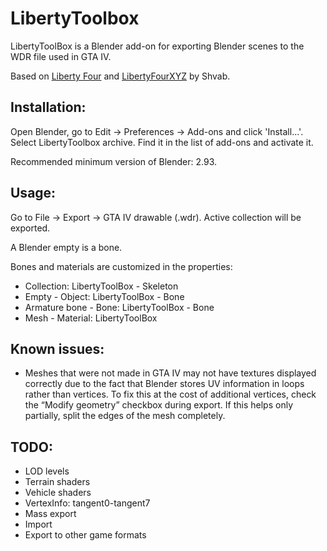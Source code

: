 # LibertyToolbox

LibertyToolBox is a Blender add-on for exporting Blender scenes to the WDR file used in GTA IV.

Based on [Liberty Four](https://gtaforums.com/topic/990530-relsrc-liberty-four) and [LibertyFourXYZ](https://github.com/d3g0n-byte/LibertyFourXYZ) by Shvab.

## Installation:
Open Blender, go to Edit -> Preferences -> Add-ons and click 'Install...'. Select LibertyToolbox archive. Find it in the list of add-ons and activate it.

Recommended minimum version of Blender: 2.93.

## Usage:
Go to File -> Export -> GTA IV drawable (.wdr). Active collection will be exported.

A Blender empty is a bone.

Bones and materials are customized in the properties:
- Collection: LibertyToolBox - Skeleton
- Empty - Object: LibertyToolBox - Bone
- Armature bone - Bone: LibertyToolBox - Bone
- Mesh - Material: LibertyToolBox

## Known issues:
- Meshes that were not made in GTA IV may not have textures displayed correctly due to the fact that Blender stores UV information in loops rather than vertices. To fix this at the cost of additional vertices, check the “Modify geometry” checkbox during export. If this helps only partially, split the edges of the mesh completely.

## TODO:
- LOD levels
- Terrain shaders
- Vehicle shaders
- VertexInfo: tangent0-tangent7
- Mass export
- Import
- Export to other game formats
